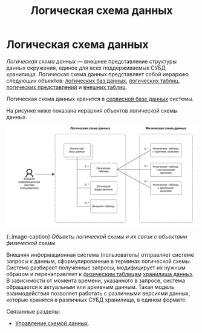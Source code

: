 ﻿---
layout: default
title: Логическая схема данных
nav_order: 1
parent: Основные понятия
grand_parent: Обзор понятий, компонентов и связей
has_children: false
has_toc: false
---

Логическая схема данных
=======================

_Логическая схема данных_ — внешнее представление структуры данных окружения, единое для всех 
поддерживаемых СУБД хранилища. Логическая схема данных представляет собой иерархию следующих объектов:
[логических баз данных](../Логическая_база_данных/Логическая_база_данных.md), 
[логических таблиц](../Логическая_таблица/Логическая_таблица.md), 
[логических представлений](../Логическое_представление/Логическое_представление.md) и 
[внешних таблиц](../Внешняя_таблица/Внешняя_таблица.md).

Логическая схема данных хранится в [сервисной базе данных](../Сервисная_база_данных/Сервисная_база_данных.md) системы.

На рисунке ниже показана иерархия объектов логической схемы данных.

![](Логическая_схема_данных.svg)

{:.image-caption}
*Объекты логической схемы и их связи с объектами физической схемы*

Внешняя информационная система (пользователь) отправляет системе запросы к данным, сформулированные в терминах 
логической схемы. Система разбирает полученные запросы, модифицирует их нужным образом и перенаправляет 
к [физическим таблицам](../Физическая_таблица/Физическая_таблица.md) [хранилища данных](../Хранилище_данных/Хранилище_данных.md). 
В зависимости от момента времени, указанного в запросе, система обращается к актуальным или архивным данным. 
Такая модель взаимодействия позволяет работать с различными версиями данных, которые хранятся в различных СУБД 
хранилища, в едином формате.

Связанные разделы:

*   [Управление схемой данных](../../../Работа_с_системой/Управление_схемой_данных/Управление_схемой_данных.md).